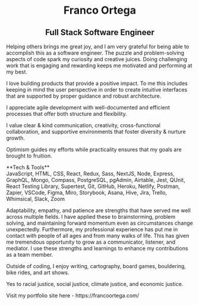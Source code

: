 <div>
    <h1 align="center">Franco Ortega</h1>
    <h2 align="center">Full Stack Software Engineer</h2>
</div>
  
<p>
Helping others brings me great joy, and I am very grateful for being able to accomplish this as a software engineer. The puzzle and problem-solving aspects of code spark my curiosity and creative juices. Doing challenging work that is engaging and rewarding keeps me motivated and performing at my best.
</p>

<p>
I love building products that provide a positive impact. To me this includes keeping in mind the user perspective in order to create intuitive interfaces that are supported by proper guidance and robust architecture.
</p>


<p>
I appreciate agile development with well-documented and efficient processes that offer both structure and flexibility.
</p>


<p>
I value clear & kind communication, creativity, cross-functional collaboration, and supportive environments that foster diversity & nurture growth.
</p>


<p>
Optimism guides my efforts while practicality ensures that my goals are brought to fruition.
</p>

<p>
**Tech & Tools**<br />
JavaScript, HTML, CSS, React, Redux, Sass, NextJS, Node, Express, GraphQL, Mongo, Compass, PostgreSQL, pgAdmin, Airtable, Jest, QUnit, React Testing Library, Supertest, Git, GitHub, Heroku, Netlify, Postman, Zapier, VSCode, Figma, Miro, Storybook, Asana, Hive, Jira, Trello, Whimsical, Slack, Zoom
</p>

<p>
Adaptability, empathy, and patience are strengths that have served me well across multiple fields. I have applied these to brainstorming, problem solving, and maintaining forward momentum even as circumstances change unexpectedly. Furthermore, my professional experience has put me in contact with people of all ages and from many walks of life. This has given me tremendous opportunity to grow as a communicator, listener, and mediator. I use these strengths and learnings to enhance my contributions as a team member.
</p>

<p>
Outside of coding, I enjoy writing, cartography, board games, bouldering, bike rides, and art shows.
</p>

<p>
Yes to racial justice, social justice, climate justice, and economic justice.
</p>

<p>
    Visit my portfolio site here - https://francoortega.com/
</p>

<!--
**franco-ortega/franco-ortega** is a ✨ _special_ ✨ repository because its `README.md` (this file) appears on your GitHub profile.
